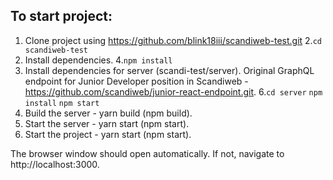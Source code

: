 ## To start project:

1. Clone project using https://github.com/blink18iii/scandiweb-test.git
2.``cd scandiweb-test``
3. Install dependencies.
4.``npm install``
5. Install dependencies for server (scandi-test/server).
Original GraphQL endpoint for Junior Developer position in Scandiweb - https://github.com/scandiweb/junior-react-endpoint.git.
6.``cd server``
``npm install``
``npm start``
7. Build the server - yarn build (npm build).
8. Start the server - yarn start (npm start).
9. Start the project - yarn start (npm start).

The browser window should open automatically. If not, navigate to http://localhost:3000.
